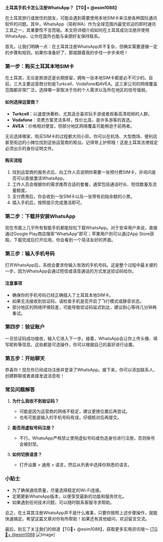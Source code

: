 **土耳其手机卡怎么注册WhatsApp？【TG💪+ @esim1088】**

在土耳其旅行或居住的朋友，可能会遇到需要使用本地SIM卡来注册各种国际通讯软件的问题。其中，WhatsApp（简称WA）作为全球范围内最受欢迎的即时通讯工具之一，其重要性不言而喻。本文将详细介绍如何在土耳其成功注册并使用WhatsApp，让你在国外也能与亲朋好友保持联系。

首先，让我们明确一点：在土耳其注册WhatsApp并不复杂，但确实需要遵循一定的步骤和规则。如果你准备好了，那就跟着我的步伐一步步来吧！

### **第一步：购买土耳其本地SIM卡**
在土耳其，无论是旅游还是长期居留，拥有一张本地SIM卡都是必不可少的。目前，三大主要运营商分别是Turkcell、Vodafone和AVEA。这三家公司的网络覆盖范围都非常广泛，选择哪一家取决于你的个人需求以及所在地区的信号强弱。

#### **如何选择运营商？**
- **Turkcell**：以速度快著称，尤其适合喜欢玩手游或者观看高清视频的人群。
- **Vodafone**：资费方案灵活多样，性价比高，是许多游客的首选。
- **AVEA**：价格相对便宜，但部分地区网络覆盖可能稍逊于前两者。

无论选择哪家，购买SIM卡的过程都大同小异。你可以在机场、大型商场、便利店甚至街边的小摊位找到这些运营商的柜台。记得带上护照哦！这是土耳其法律规定必须出示的身份证明文件。

#### **购买流程**
1. 找到运营商的服务点后，向工作人员说明你需要一张预付费SIM卡，并询问是否可以直接激活WhatsApp。
2. 工作人员会根据你的需求推荐合适的套餐，通常包括通话时长、短信数量及流量额度。
3. 支付费用后，你会收到一张SIM卡以及一张带有初始余额的小票。
4. 插入手机后，按照提示完成激活即可。

### **第二步：下载并安装WhatsApp**
现在市面上几乎所有智能手机都能轻松下载WhatsApp。对于安卓用户来说，直接通过Google Play商店搜索“WhatsApp”即可；苹果用户则可以通过App Store获取。下载完成后打开应用，你会看到一个简洁友好的界面。

### **第三步：输入手机号码**
打开WhatsApp后，系统会要求你输入有效的手机号码。这是整个过程中最关键的一步，因为WhatsApp会通过短信或语音通话的方式发送验证码给你。

#### **注意事项**
- 确保你的手机号码已经正确插入了土耳其本地SIM卡。
- 如果无法接收到验证码，请检查手机是否开启了飞行模式或静音状态。
- 部分地区的网络环境较差，可能导致验证码延迟到达，建议耐心等待几分钟再重试。

### **第四步：验证账户**
一旦验证码成功接收，输入它进入下一步。接着，WhatsApp会让你上传头像、填写昵称等信息。这些都是可选操作，你可以根据自己的喜好进行设置。

### **第五步：开始聊天**
恭喜你！现在你已经成功注册并登录了WhatsApp。接下来，你可以添加联系人、创建群聊或者直接发送消息啦！

### **常见问题解答**
1. **为什么我收不到验证码？**
   - 可能是因为运营商的网络不稳定，建议更换位置后再尝试。
   - 也有可能是输入的手机号码有误，仔细核对后再提交。

2. **能否用虚拟号码注册？**
   - 不行。WhatsApp严格禁止使用虚拟号码或伪造身份进行注册，否则账号会被封禁。

3. **如何切换语言？**
   - 打开设置 > 通用 > 语言，然后从列表中选择你熟悉的语言。

### **小贴士**
- 为了确保通信质量，尽量选择稳定的Wi-Fi连接。
- 定期更新WhatsApp版本，以便享受最新的功能和服务优化。
- 如果遇到任何技术问题，可以随时联系客服寻求帮助。

总之，在土耳其注册WhatsApp并不是什么难事，只要你按照上述步骤操作，就能快速搞定。希望这篇文章对你有所帮助！如果还有其他疑问，欢迎留言交流。

最后，别忘了关注我们的频道【TG💪+ @esim1088】，获取更多实用资讯哦～ [[TG💪+ @esim1088](https://t.me/s/esim1088) ![Image](https://i.postimg.cc/4NQfJmqS/Snipaste-2025-05-13-00-14-12.png)]